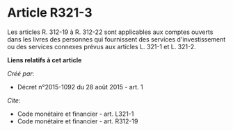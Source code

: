 # Article R321-3

Les articles R. 312-19 à R. 312-22 sont applicables aux comptes ouverts dans les livres des personnes qui fournissent des
services d'investissement ou des services connexes prévus aux articles L. 321-1 et L. 321-2.

**Liens relatifs à cet article**

_Créé par_:

  - Décret n°2015-1092 du 28 août 2015 - art. 1

_Cite_:

  - Code monétaire et financier - art. L321-1
  - Code monétaire et financier - art. R312-19
